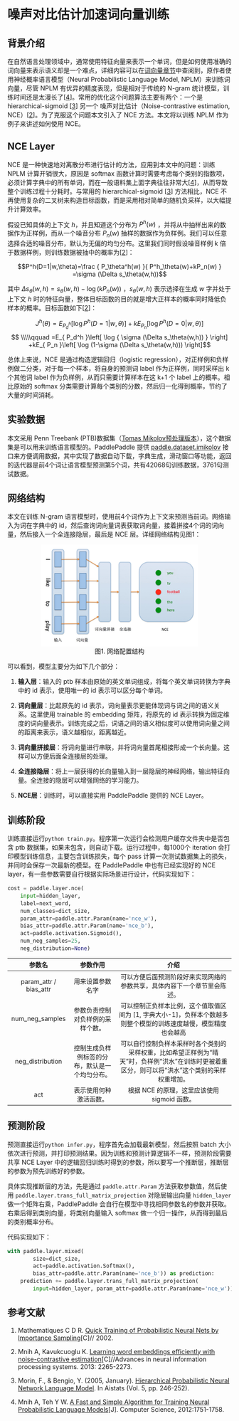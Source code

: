 # 噪声对比估计加速词向量训练
## 背景介绍
在自然语言处理领域中，通常使用特征向量来表示一个单词，但是如何使用准确的词向量来表示语义却是一个难点，详细内容可以在[词向量章节](https://github.com/PaddlePaddle/book/blob/develop/04.word2vec/README.cn.md)中查阅到，原作者使用神经概率语言模型（Neural Probabilistic Language Model, NPLM）来训练词向量，尽管 NPLM 有优异的精度表现，但是相对于传统的 N-gram 统计模型，训练时间还是太漫长了\[[4](#参考文献)\]。常用的优化这个问题算法主要有两个：一个是 hierarchical-sigmoid \[[3](#参考文献)\] 另一个 噪声对比估计（Noise-contrastive estimation, NCE）\[[2](#参考文献)\]。为了克服这个问题本文引入了 NCE 方法。本文将以训练 NPLM 作为例子来讲述如何使用 NCE。

## NCE Layer
NCE 是一种快速地对离散分布进行估计的方法，应用到本文中的问题：训练 NPLM 计算开销很大，原因是 softmax 函数计算时需要考虑每个类别的指数项，必须计算字典中的所有单词，而在一般语料集上面字典往往非常大\[[4](#参考文献)\]，从而导致整个训练过程十分耗时。与常用的 hierarchical-sigmoid \[[3](#参考文献)\] 方法相比，NCE 不再使用复杂的二叉树来构造目标函数，而是采用相对简单的随机负采样，以大幅提升计算效率。


假设已知具体的上下文 $h$，并且知道这个分布为 $P^h(w)$ ，并将从中抽样出来的数据作为正样例，而从一个噪音分布 $P_n(w)$ 抽样的数据作为负样例。我们可以任意选择合适的噪音分布，默认为无偏的均匀分布。这里我们同时假设噪音样例 k 倍于数据样例，则训练数据被抽中的概率为\[[2](#参考文献)\]：

$$P^h(D=1|w,\theta)=\frac { P_\theta^h(w) }{ P^h_\theta(w)+kP_n(w) } =\sigma (\Delta s_\theta(w,h))$$

其中 $\Delta s_\theta(w,h)=s_\theta(w,h)-\log (kP_n(w))$ ，$s_\theta(w,h)$ 表示选择在生成 $w$ 字并处于上下文 $h$ 时的特征向量，整体目标函数的目的就是增大正样本的概率同时降低负样本的概率。目标函数如下[[2](#参考文献)]：

$$
J^h(\theta )=E_{ P_d^h }\left[ \log { P^h(D=1|w,\theta ) }  \right] +kE_{ P_n }\left[ \log P^h (D=0|w,\theta ) \right]$$
$$
 \\\\\qquad =E_{ P_d^h }\left[ \log { \sigma (\Delta s_\theta(w,h)) }  \right] +kE_{ P_n }\left[ \log (1-\sigma (\Delta s_\theta(w,h)))  \right]$$

总体上来说，NCE 是通过构造逻辑回归（logistic regression），对正样例和负样例做二分类，对于每一个样本，将自身的预测词 label 作为正样例，同时采样出 k 个其他词 label 作为负样例，从而只需要计算样本在这 k+1 个 label 上的概率。相比原始的 softmax 分类需要计算每个类别的分数，然后归一化得到概率，节约了大量的时间消耗。

## 实验数据
本文采用 Penn Treebank (PTB)数据集（[Tomas Mikolov预处理版本](http://www.fit.vutbr.cz/~imikolov/rnnlm/simple-examples.tgz)），这个数据集是可以用来训练语言模型的。PaddlePaddle 提供 [paddle.dataset.imikolov](https://github.com/PaddlePaddle/Paddle/blob/develop/python/paddle/v2/dataset/imikolov.py) 接口来方便调用数据，其中实现了数据自动下载，字典生成，滑动窗口等功能，返回的迭代器是前4个词让语言模型预测第5个词，共有42068句训练数据，3761句测试数据。

## 网络结构
本文在训练 N-gram 语言模型时，使用前4个词作为上下文来预测当前词。网络输入为词在字典中的 id，然后查询词向量词表获取词向量，接着拼接4个词的词向量，然后接入一个全连接隐层，最后是 NCE 层。详细网络结构见图1：

<p align="center">
<img src="images/network_conf.png" width = "70%" align="center"/><br/>
图1. 网络配置结构
</p>
可以看到，模型主要分为如下几个部分：

1. **输入层**：输入的 ptb 样本由原始的英文单词组成，将每个英文单词转换为字典中的 id 表示，使用唯一的 id 表示可以区分每个单词。

2. **词向量层**：比起原先的 id 表示，词向量表示更能体现词与词之间的语义关系。这里使用 trainable 的 embedding 矩阵，将原先的 id 表示转换为固定维度的词向量表示。训练完成之后，词语之间的语义相似度可以使用词向量之间的距离来表示，语义越相似，距离越近。

3. **词向量拼接层**：将词向量进行串联，并将词向量首尾相接形成一个长向量。这样可以方便后面全连接层的处理。

4. **全连接隐层**：将上一层获得的长向量输入到一层隐层的神经网络，输出特征向量。全连接的隐层可以增强网络的学习能力。

5. **NCE层**：训练时，可以直接实用 PaddlePaddle 提供的 NCE Layer。
## 训练阶段
训练直接运行``` python train.py ```。程序第一次运行会检测用户缓存文件夹中是否包含 ptb 数据集，如果未包含，则自动下载。运行过程中，每1000个 iteration 会打印模型训练信息，主要包含训练损失，每个 pass 计算一次测试数据集上的损失，并同时会保存一次最新的模型。在 PaddlePaddle 中也有已经实现好的 NCE layer，有一些参数需要自行根据实际场景进行设计，代码实现如下：

```python
cost = paddle.layer.nce(
    input=hidden_layer,
    label=next_word,
    num_classes=dict_size,
    param_attr=paddle.attr.Param(name='nce_w'),
    bias_attr=paddle.attr.Param(name='nce_b'),
    act=paddle.activation.Sigmoid(),
    num_neg_samples=25,
    neg_distribution=None)
```

| 参数名  | 参数作用  | 介绍 |
|:-------------: |:---------------:| :-------------:|
| param\_attr / bias\_attr | 用来设置参数名字 |         可以方便后面预测阶段好来实现网络的参数共享，具体内容下一个章节里会陈述。|
| num\_neg\_samples | 参数负责控制对负样例的采样个数。        |           可以控制正负样本比例，这个值取值区间为 [1, 字典大小-1]，负样本个数越多则整个模型的训练速度越慢，模型精度也会越高 |
| neg\_distribution | 控制生成负样例标签的分布，默认是一个均匀分布。 | 可以自行控制负样本采样时各个类别的采样权重，比如希望正样例为“晴天”时，负样例“洪水”在训练时更被着重区分，则可以将“洪水”这个类别的采样权重增加。 |
| act | 表示使用何种激活函数。 | 根据 NCE 的原理，这里应该使用 sigmoid 函数。 |


## 预测阶段
预测直接运行``` python infer.py ```，程序首先会加载最新模型，然后按照 batch 大小依次进行预测，并打印预测结果。因为训练和预测计算逻辑不一样，预测阶段需要共享 NCE Layer 中的逻辑回归训练时得到的参数，所以要写一个推断层，推断层的参数为预先训练好的参数。

具体实现推断层的方法，先是通过 ```paddle.attr.Param``` 方法获取参数值，然后使用 ```paddle.layer.trans_full_matrix_projection``` 对隐层输出向量 ```hidden_layer``` 做一个矩阵右乘，PaddlePaddle 会自行在模型中寻找相同参数名的参数并获取。右乘后得到类别向量，将类别向量输入 softmax 做一个归一操作，从而得到最后的类别概率分布。

代码实现如下：

```python
with paddle.layer.mixed(
        size=dict_size,
        act=paddle.activation.Softmax(),
        bias_attr=paddle.attr.Param(name='nce_b')) as prediction:
    prediction += paddle.layer.trans_full_matrix_projection(
        input=hidden_layer, param_attr=paddle.attr.Param(name='nce_w'))
```

## 参考文献
1. Mathematiques C D R. [Quick Training of Probabilistic Neural Nets by Importance Sampling](http://www.iro.umontreal.ca/~lisa/pointeurs/submit_aistats2003.pdf)[C]// 2002.

2. Mnih A, Kavukcuoglu K. [Learning word embeddings efficiently with noise-contrastive estimation](https://papers.nips.cc/paper/5165-learning-word-embeddings-efficiently-with-noise-contrastive-estimation.pdf)[C]//Advances in neural information processing systems. 2013: 2265-2273.

3. Morin, F., & Bengio, Y. (2005, January). [Hierarchical Probabilistic Neural Network Language Model](http://www.iro.umontreal.ca/~lisa/pointeurs/hierarchical-nnlm-aistats05.pdf). In Aistats (Vol. 5, pp. 246-252).

4. Mnih A, Teh Y W. [A Fast and Simple Algorithm for Training Neural Probabilistic Language Models](http://xueshu.baidu.com/s?wd=paperuri%3A%280735b97df93976efb333ac8c266a1eb2%29&filter=sc_long_sign&tn=SE_xueshusource_2kduw22v&sc_vurl=http%3A%2F%2Farxiv.org%2Fabs%2F1206.6426&ie=utf-8&sc_us=5770715420073315630)[J]. Computer Science, 2012:1751-1758.
